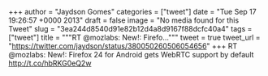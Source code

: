 
+++
author = "Jaydson Gomes"
categories = ["tweet"]
date = "Tue Sep 17 19:26:57 +0000 2013"
draft = false
image = "No media found for this Tweet"
slug = "3ea244d8540d91e82b12d4a8d9167f88dcfc40a4"
tags = ["tweet"]
title = """RT @mozlabs: New!: Firefo..."""
tweet = true
tweet_url = "https://twitter.com/jaydson/status/380050260506054656"
+++
RT @mozlabs: New!: Firefox 24 for Android gets WebRTC support by default http://t.co/hbRKG0eQ2w
